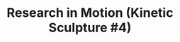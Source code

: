---
ee_id_thing: '139'
site: '1'
type: '2'
inv_num: 2010-056
add_credit:
url: 2010-056-research-in-motion-kinetic-sculpture-4
title: 'Research in Motion (Kinetic Sculpture #4)'
year: '2010'
display_year: '2010'
medium: Modified chrome dancing stands
dims:
pitch: "​Four Dancing Stands modded to sync."
ps:
live_url:
youtube:
related_code:
imgs: research-in-motion-2010-056-full-database-Ropac.jpg
subheading:
download:
commission:
related:
layout: things-i-made
---